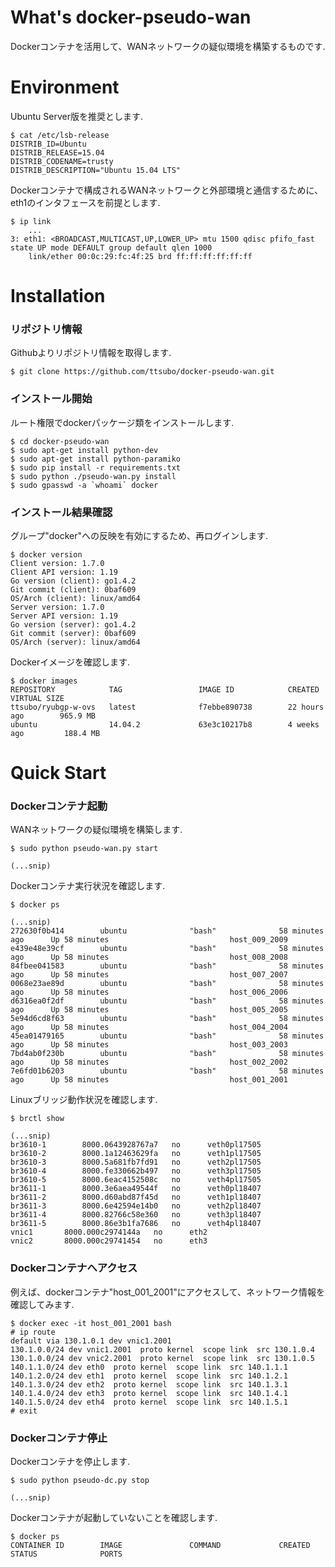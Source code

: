 What's docker-pseudo-wan
==========
Dockerコンテナを活用して、WANネットワークの疑似環境を構築するものです. 


Environment
==========
Ubuntu Server版を推奨とします.

	$ cat /etc/lsb-release 
	DISTRIB_ID=Ubuntu
	DISTRIB_RELEASE=15.04
	DISTRIB_CODENAME=trusty
	DISTRIB_DESCRIPTION="Ubuntu 15.04 LTS"

Dockerコンテナで構成されるWANネットワークと外部環境と通信するために、eth1のインタフェースを前提とします.

	$ ip link
        ...
	3: eth1: <BROADCAST,MULTICAST,UP,LOWER_UP> mtu 1500 qdisc pfifo_fast state UP mode DEFAULT group default qlen 1000
	    link/ether 00:0c:29:fc:4f:25 brd ff:ff:ff:ff:ff:ff


Installation
==========
### リポジトリ情報
Githubよりリポジトリ情報を取得します.

	$ git clone https://github.com/ttsubo/docker-pseudo-wan.git

### インストール開始
ルート権限でdockerパッケージ類をインストールします.

	$ cd docker-pseudo-wan
	$ sudo apt-get install python-dev
	$ sudo apt-get install python-paramiko
	$ sudo pip install -r requirements.txt
	$ sudo python ./pseudo-wan.py install
	$ sudo gpasswd -a `whoami` docker


### インストール結果確認
グループ"docker"への反映を有効にするため、再ログインします.

	$ docker version
	Client version: 1.7.0
	Client API version: 1.19
	Go version (client): go1.4.2
	Git commit (client): 0baf609
	OS/Arch (client): linux/amd64
	Server version: 1.7.0
	Server API version: 1.19
	Go version (server): go1.4.2
	Git commit (server): 0baf609
	OS/Arch (server): linux/amd64


Dockerイメージを確認します.

	$ docker images
	REPOSITORY            TAG                 IMAGE ID            CREATED             VIRTUAL SIZE
	ttsubo/ryubgp-w-ovs   latest              f7ebbe890738        22 hours ago        965.9 MB
	ubuntu                14.04.2             63e3c10217b8        4 weeks ago         188.4 MB


Quick Start
===========
### Dockerコンテナ起動
WANネットワークの疑似環境を構築します.

	$ sudo python pseudo-wan.py start

	(...snip)


Dockerコンテナ実行状況を確認します.

	$ docker ps

	(...snip)
	272630f0b414        ubuntu              "bash"              58 minutes ago      Up 58 minutes                           host_009_2009       
	e439e48e39cf        ubuntu              "bash"              58 minutes ago      Up 58 minutes                           host_008_2008       
	84fbee041583        ubuntu              "bash"              58 minutes ago      Up 58 minutes                           host_007_2007       
	0068e23ae89d        ubuntu              "bash"              58 minutes ago      Up 58 minutes                           host_006_2006       
	d6316ea0f2df        ubuntu              "bash"              58 minutes ago      Up 58 minutes                           host_005_2005       
	5e94d6cd8f63        ubuntu              "bash"              58 minutes ago      Up 58 minutes                           host_004_2004       
	45ea01479165        ubuntu              "bash"              58 minutes ago      Up 58 minutes                           host_003_2003       
	7bd4ab0f230b        ubuntu              "bash"              58 minutes ago      Up 58 minutes                           host_002_2002       
	7e6fd01b6203        ubuntu              "bash"              58 minutes ago      Up 58 minutes                           host_001_2001 

Linuxブリッジ動作状況を確認します.

	$ brctl show

	(...snip)
	br3610-1		8000.0643928767a7	no		veth0pl17505
	br3610-2		8000.1a12463629fa	no		veth1pl17505
	br3610-3		8000.5a681fb7fd91	no		veth2pl17505
	br3610-4		8000.fe330662b497	no		veth3pl17505
	br3610-5		8000.6eac4152508c	no		veth4pl17505
	br3611-1		8000.3e6aea49544f	no		veth0pl18407
	br3611-2		8000.d60abd87f45d	no		veth1pl18407
	br3611-3		8000.6e42594e14b0	no		veth2pl18407
	br3611-4		8000.82766c58e360	no		veth3pl18407
	br3611-5		8000.86e3b1fa7686	no		veth4pl18407
	vnic1		8000.000c2974144a	no		eth2
	vnic2		8000.000c29741454	no		eth3


### Dockerコンテナへアクセス
例えば、dockerコンテナ"host_001_2001"にアクセスして、ネットワーク情報を確認してみます.

	$ docker exec -it host_001_2001 bash
	# ip route
	default via 130.1.0.1 dev vnic1.2001 
	130.1.0.0/24 dev vnic1.2001  proto kernel  scope link  src 130.1.0.4 
	130.1.0.0/24 dev vnic2.2001  proto kernel  scope link  src 130.1.0.5 
	140.1.1.0/24 dev eth0  proto kernel  scope link  src 140.1.1.1 
	140.1.2.0/24 dev eth1  proto kernel  scope link  src 140.1.2.1 
	140.1.3.0/24 dev eth2  proto kernel  scope link  src 140.1.3.1 
	140.1.4.0/24 dev eth3  proto kernel  scope link  src 140.1.4.1 
	140.1.5.0/24 dev eth4  proto kernel  scope link  src 140.1.5.1 
	# exit




### Dockerコンテナ停止
Dockerコンテナを停止します.

	$ sudo python pseudo-dc.py stop

	(...snip)


Dockerコンテナが起動していないことを確認します.

	$ docker ps
	CONTAINER ID        IMAGE               COMMAND             CREATED             STATUS              PORTS

